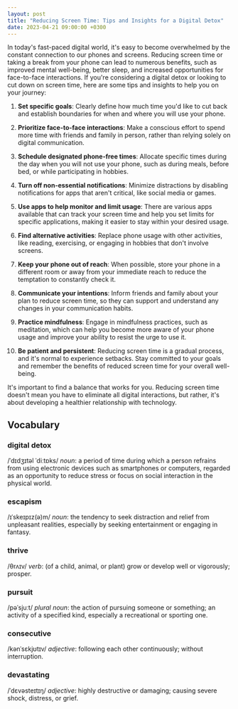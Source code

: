 ```yaml
---
layout: post
title: "Reducing Screen Time: Tips and Insights for a Digital Detox"
date: 2023-04-21 09:00:00 +0300
---
```


In today's fast-paced digital world, it's easy to become overwhelmed by the constant connection to our phones and screens. Reducing screen time or taking a break from your phone can lead to numerous benefits, such as improved mental well-being, better sleep, and increased opportunities for face-to-face interactions. If you're considering a digital detox or looking to cut down on screen time, here are some tips and insights to help you on your journey:

1. **Set specific goals**: Clearly define how much time you'd like to cut back and establish boundaries for when and where you will use your phone.

2. **Prioritize face-to-face interactions**: Make a conscious effort to spend more time with friends and family in person, rather than relying solely on digital communication.

3. **Schedule designated phone-free times**: Allocate specific times during the day when you will not use your phone, such as during meals, before bed, or while participating in hobbies.

4. **Turn off non-essential notifications**: Minimize distractions by disabling notifications for apps that aren't critical, like social media or games.

5. **Use apps to help monitor and limit usage**: There are various apps available that can track your screen time and help you set limits for specific applications, making it easier to stay within your desired usage.

6. **Find alternative activities**: Replace phone usage with other activities, like reading, exercising, or engaging in hobbies that don't involve screens.

7. **Keep your phone out of reach**: When possible, store your phone in a different room or away from your immediate reach to reduce the temptation to constantly check it.

8. **Communicate your intentions**: Inform friends and family about your plan to reduce screen time, so they can support and understand any changes in your communication habits.

9. **Practice mindfulness**: Engage in mindfulness practices, such as meditation, which can help you become more aware of your phone usage and improve your ability to resist the urge to use it.

10. **Be patient and persistent**: Reducing screen time is a gradual process, and it's normal to experience setbacks. Stay committed to your goals and remember the benefits of reduced screen time for your overall well-being.

It's important to find a balance that works for you. Reducing screen time doesn't mean you have to eliminate all digital interactions, but rather, it's about developing a healthier relationship with technology.

## Vocabulary

### digital detox
/ˈdɪdʒɪtəl ˈdiːtɒks/
*noun*: a period of time during which a person refrains from using electronic devices such as smartphones or computers, regarded as an opportunity to reduce stress or focus on social interaction in the physical world.

### escapism
/ɪˈskeɪpɪz(ə)m/
*noun*: the tendency to seek distraction and relief from unpleasant realities, especially by seeking entertainment or engaging in fantasy.

### thrive
/θrʌɪv/
*verb*: (of a child, animal, or plant) grow or develop well or vigorously; prosper.

### pursuit
/pəˈsjuːt/
*plural noun*: the action of pursuing someone or something; an activity of a specified kind, especially a recreational or sporting one.

### consecutive
/kənˈsɛkjʊtɪv/
*adjective*: following each other continuously; without interruption.

### devastating
/ˈdɛvəsteɪtɪŋ/
*adjective*: highly destructive or damaging; causing severe shock, distress, or grief.